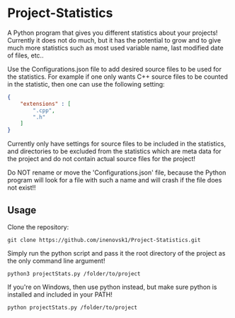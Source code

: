 # Project-Statistics
A Python program that gives you different statistics about your projects!
Currently it does not do much, but it has the potential to grow and to give
much more statistics such as most used variable name, last modified date of files, etc..

Use the Configurations.json file to add desired source files to be used for the statistics.
For example if one only wants C++ source files to be counted in the statistic, then one can use
the following setting:
```json
{
    "extensions" : [
        ".cpp",
        ".h"
    ]
}
```
Currently only have settings for source files to be included in the statistics, and directories
to be excluded from the statistics which are meta data for the project and do not contain actual
source files for the project!

Do NOT rename or move the 'Configurations.json' file, because the Python program will look for a file with
such a name and will crash if the file does not exist!!

Usage
-------
Clone the repository:
```
git clone https://github.com/inenovsk1/Project-Statistics.git
```

Simply run the python script and pass it the root directory of the project as the only
command line argument!

```
python3 projectStats.py /folder/to/project
```

If you're on Windows, then use python instead, but make sure python is installed and included in your PATH!

```
python projectStats.py /folder/to/project
```
